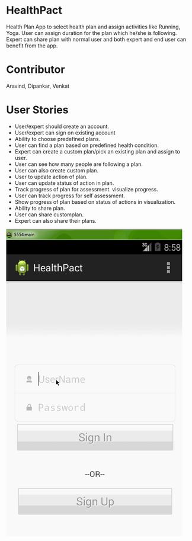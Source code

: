 HealthPact
==========

Health Plan App to select health plan and assign activities like Running, Yoga. User can assign duration for the plan which he/she is following. Expert can share plan with normal user and both expert and end user can benefit from the app.

Contributor
===========
Aravind, Dipankar, Venkat

User Stories
============
* User/expert should create an account.
* User/expert can sign on existing account
* Ability to choose predefined plans.
* User can find a plan based on predefined health condition.
* Expert can create a custom plan/pick an existing plan and assign to user.
* User can see how many people are following a plan.
* User can also create custom plan.
* User to update action of plan.
* User can update status of action in plan.
* Track progress of plan for assessment. visualize progress.
* User can track progress for self assessment.
* Show progress of plan based on status of actions in visualization.
* Ability to share plan.
* User can share customplan.
* Expert can also share their plans.

![video walkthrough](healthPactViews.gif)
